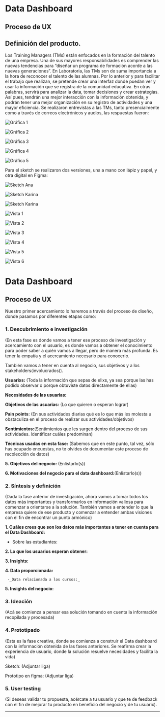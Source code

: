 # **Data Dashboard**

## **Proceso de UX**

## **Definición del producto.**

Los Training Managers (TMs) están enfocados en la formación del talento de una empresa. Una de sus mayores responsabilidades es comprender las nuevas tendencias para “diseñar un programa de formación acorde a las nuevas generaciones”.
En Laboratoria, las TMs son de suma importancia a la hora de reconocer el talento de las alumnas. Por lo anterior y para facilitar el trabajo que realizan, se pretende crear una interfaz donde puedan ver y usar la información que se registra de la comunidad educativa. En otras palabras, servirá para analizar la data, tomar decisiones y crear estrategias. Así pues, tendrán una mejor interacción con la información obtenida, y podrán tener una mejor organización en su registro de actividades y una mayor eficiencia.
Se realizaron entrevistas a las TMs, tanto presencialmente como a través de correos electrónicos y audios, las respuestas fueron:

![Gráfica 1](img/Grafica1.png)

![Gráfica 2](img/Grafica2.png)

![Gráfica 3](img/Grafica3.png)

![Gráfica 4](img/Grafica4.png)

![Gráfica 5](img/Grafica5.png)

Para el sketch se realizaron dos versiones, una a mano con lápiz y papel, y otra digital en Figma:

![Sketch Ana](img/S-A.png)

![Sketch Karina](img/S-K1.png)

![Sketch Karina](img/S-K2.png)

![Vista 1](img/Vista1.png)

![Vista 2](img/Vista2.png)

![Vista 3](img/Vista3.png)

![Vista 4](img/Vista4.png)

![Vista 5](img/Vista5.png)

![Vista 6](img/Vista6.png)













# **Data Dashboard**

## **Proceso de UX**

Nuestro primer acercamiento lo haremos a través del proceso de diseño, donde pasamos por diferentes etapas como:

### **1. Descubrimiento e investigación**
(En esta fase es donde vamos a tener ese proceso de investigación y acercamiento con el usuario, es donde vamos a obtener el conocimiento para poder saber a quién vamos a llegar, pero de manera más profunda. Es tener la empatía y el acercamiento necesario para conocerlo.

También vamos a tener en cuenta al negocio, sus objetivos y a los stakeholders(involucrados)).

__Usuarixs:__  (Toda la información que sepas de ellxs, ya sea porque las has podido observar o porque obtuviste datos directamente de ellas)

__Necesidades de las usuarias:__


__Objetivos de las usuarias:__ (Lo que quieren o esperan lograr)


__Pain points:__ (En sus actividades diarias qué es lo que más les molesta u obstaculiza en el proceso de  realizar sus actividades/objetivos)

__Sentimientos:__(Sentimientos que les surgen dentro del proceso de sus actividades. Identificar cuáles predominan)

__Técnicas usadas en esta fase:__ (Sabemos que en este punto, tal vez, sólo has ocupado encuestas, no te olvides de documentar este proceso de recolección de datos)

__5. Objetivos del negocio:__ (Enlistarlo(s))

__6. Motivaciones del negocio para el data dashboard:__(Enlistarlo(s))

### **2. Síntesis y definición**
(Dada la fase anterior de investigación, ahora vamos a tomar todos los datos más importantes y transformarlos en información valiosa para comenzar a orientarse a la solución. También vamos a entender lo que la empresa quiere de ese producto y comenzar a entender ambas visiones con el fin de encontrar un punto armónico)

__1. Cuáles crees que son los datos más importantes a tener en cuenta para el Data Dashboard:__

   - Sobre las estudiantes:


__2. Lo que los usuarios esperan obtener:__


__3. Insights:__

__4. Data proporcionada:__

     -_Data relacionada a los cursos:_

__5. Insights del negocio:__

### **3. Ideación**
(Acá se comienza a pensar esa solución tomando en cuenta la información recopilada y procesada)

### **4. Prototipado**
(Esta es la fase creativa, donde se comienza a construir el Data dashboard con la información obtenida de las fases anteriores. Se reafirma crear la experiencia de usuario, donde la solución resuelve necesidades y facilita la vida)

Sketch: (Adjuntar liga)

Prototipo en figma: (Adjuntar liga)

### **5. User testing**
(Si deseas validar tu propuesta, acércate a tu usuario y que te de feedback con el fin de mejorar tu producto en beneficio del negocio y de tu usuarix).
****
